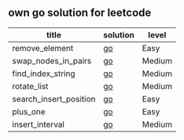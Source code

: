 ## own go solution for leetcode

  | title                  | solution                                                 | level  |
  |------------------------|----------------------------------------------------------|--------|
  | remove_element         | [go](./remove_element/remove_element.go)                 | Easy   |
  | swap_nodes_in_pairs    | [go](./swap_nodes_in_pairs/swap_nodes_in_pairs.go)       | Medium |
  | find_index_string      | [go](./find_index_string/find_index__string.go)          | Medium |
  | rotate_list            | [go](./rotate_list/rotate_list.go)                       | Medium |
  | search_insert_position | [go](./search_insert_position/search_insert_position.go) | Easy   |
  | plus_one               | [go](./plus_one/plus_one.go)                             | Easy   |
  | insert_interval        | [go](./insert_interval/insert_interval.go)                | Medium |
